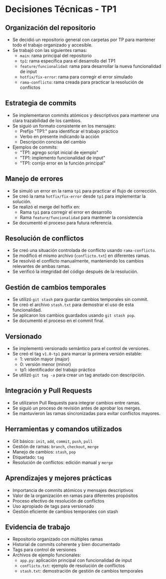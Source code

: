 # Decisiones Técnicas - TP1

## Organización del repositorio
- Se decidió un repositorio general con carpetas por TP para mantener todo el trabajo organizado y accesible.
- Se trabajó con las siguientes ramas:
  - `main`: rama principal del repositorio
  - `tp1`: rama específica para el desarrollo del TP1
  - `feature/funcionalidad`: rama para desarrollar la nueva funcionalidad de input
  - `hotfix/fix-error`: rama para corregir el error simulado
  - `rama-conflicto`: rama creada para practicar la resolución de conflictos

## Estrategia de commits
- Se implementaron commits atómicos y descriptivos para mantener una clara trazabilidad de los cambios.
- Se siguió un formato consistente en los mensajes:
  - Prefijo "TP1:" para identificar el trabajo práctico
  - Verbo en presente indicando la acción
  - Descripción concisa del cambio
- Ejemplos de commits:
  - "TP1: agrego script inicial de ejemplo"
  - "TP1: implemento funcionalidad de input"
  - "TP1: corrijo error en la función principal"

## Manejo de errores
- Se simuló un error en la rama `tp1` para practicar el flujo de corrección.
- Se creó la rama `hotfix/fix-error` desde `tp1` para implementar la solución.
- Se realizó el merge del hotfix en:
  - Rama `tp1` para corregir el error en desarrollo
  - Rama `feature/funcionalidad` para mantener la consistencia
- Se documentó el proceso para futura referencia.

## Resolución de conflictos
- Se creó una situación controlada de conflicto usando `rama-conflicto`.
- Se modificó el mismo archivo (`conflicto.txt`) en diferentes ramas.
- Se resolvió el conflicto manualmente, manteniendo los cambios relevantes de ambas ramas.
- Se verificó la integridad del código después de la resolución.

## Gestión de cambios temporales
- Se utilizó `git stash` para guardar cambios temporales sin commit.
- Se creó el archivo `stash.txt` para demostrar el uso de esta funcionalidad.
- Se aplicaron los cambios guardados usando `git stash pop`.
- Se documentó el proceso en el commit final.

## Versionado
- Se implementó versionado semántico para el control de versiones.
- Se creó el tag `v1.0-tp1` para marcar la primera versión estable:
  - 1: versión mayor (major)
  - 0: versión menor (minor)
  - tp1: identificador del trabajo práctico
- Se utilizó `git tag -a` para crear un tag anotado con descripción.

## Integración y Pull Requests
- Se utilizaron Pull Requests para integrar cambios entre ramas.
- Se siguió un proceso de revisión antes de aprobar los merges.
- Se mantuvieron las ramas sincronizadas para evitar conflictos mayores.

## Herramientas y comandos utilizados
- Git básico: `init`, `add`, `commit`, `push`, `pull`
- Gestión de ramas: `branch`, `checkout`, `merge`
- Manejo de cambios: `stash`, `pop`
- Etiquetado: `tag`
- Resolución de conflictos: edición manual y `merge`

## Aprendizajes y mejores prácticas
- Importancia de commits atómicos y mensajes descriptivos
- Valor de la organización en ramas para diferentes propósitos
- Proceso efectivo de resolución de conflictos
- Uso apropiado de tags para versionado
- Gestión eficiente de cambios temporales con stash

## Evidencia de trabajo
- Repositorio organizado con múltiples ramas
- Historial de commits coherente y bien documentado
- Tags para control de versiones
- Archivos de ejemplo funcionales:
  - `app.py`: aplicación principal con funcionalidad de input
  - `conflicto.txt`: ejemplo de resolución de conflictos
  - `stash.txt`: demostración de gestión de cambios temporales
